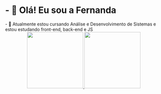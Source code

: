 <h1>- 👋 Olá! Eu sou a Fernanda</h1>
- 🌱 Atualmente estou cursando Análise  e Desenvolvimento de Sistemas
e estou estudando front-end, back-end e JS
<div align="center"> 
  <a href="https://github.com/fernandawolfart">
  <img height="180em" src="https://github-readme-stats.vercel.app/api?username=fernanda-wolfart&show_icons=true&theme=dracula&include_all_commits=true&count_private=true"/>
  <img height="180em" src="https://github-readme-stats.vercel.app/api/top-langs/?username=fernanda-wolfart&layout=compact&langs_count=7&theme=dracula"/>
</div>
